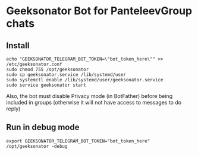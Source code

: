 # Geeksonator Bot for PanteleevGroup chats

## Install

```
echo "GEEKSONATOR_TELEGRAM_BOT_TOKEN=\"bot_token_here\"" >> /etc/geeksonator.conf
sudo chmod 755 /opt/geeksonator
sudo cp geeksonator.service /lib/systemd/user
sudo systemctl enable /lib/systemd/user/geeksonator.service
sudo service geeksonator start
```

Also, the bot must disable Privacy mode (in BotFather) before being included in groups (otherwise it will not have access to messages to do reply)

## Run in debug mode

```
export GEEKSONATOR_TELEGRAM_BOT_TOKEN="bot_token_here"
/opt/geeksonator -debug
```
